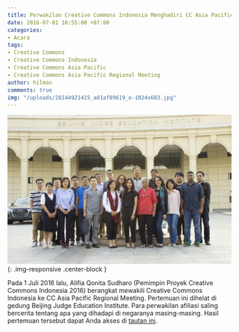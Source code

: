 ```yaml
---
title: Perwakilan Creative Commons Indonesia Menghadiri CC Asia Pacific Regional Meeting
date: 2016-07-01 16:55:00 +07:00
categories:
- Acara
tags:
- Creative Commons
- Creative Commons Indonesia
- Creative Commons Asia Pacific
- Creative Commons Asia Pacific Regional Meeting
author: hilman
comments: true
img: "/uploads/28144921415_a81af89619_o-1024x683.jpg"
---
```


![28144921415_a81af89619_o-1024x683.jpg](/uploads/28144921415_a81af89619_o-1024x683.jpg){: .img-responsive .center-block }

Pada 1 Juli 2016 lalu, Alifia Qonita Sudharo (Pemimpin Proyek Creative Commons Indonesia 2016) berangkat mewakili Creative Commons Indonesia ke CC Asia Pacific Regional Meeting. Pertemuan ini dihelat di gedung Beijing Judge Education Institute. Para perwakilan afiliasi saling bercerita tentang apa yang dihadapi  di negaranya masing-masing. Hasil pertemuan tersebut dapat Anda akses di [tautan ini](https://hackpad.com/CC-Asia-Pacific-Regional-Meeting-2016-5ksdMMU9E2F).
